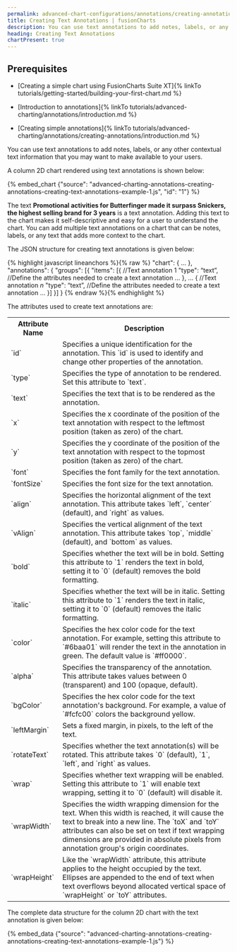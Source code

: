 ```yaml
---
permalink: advanced-chart-configurations/annotations/creating-annotations/creating-text-annotations.html
title: Creating Text Annotations | fusionCharts
description: You can use text annotations to add notes, labels, or any other contextual text information that you may want to make available to your users.
heading: Creating Text Annotations
chartPresent: true
---
```


## Prerequisites

* [Creating a simple chart using FusionCharts Suite XT]{% linkTo tutorials/getting-started/building-your-first-chart.md %}

* [Introduction to annotations]{% linkTo tutorials/advanced-charting/annotations/introduction.md %}

* [Creating simple annotations]{% linkTo tutorials/advanced-charting/annotations/creating-annotations/introduction.md %}

You can use text annotations to add notes, labels, or any other contextual text information that you may want to make available to your users.

A column 2D chart rendered using text annotations is shown below:

{% embed_chart {"source": "advanced-charting-annotations-creating-annotations-creating-text-annotations-example-1.js", "id": "1"} %}

The text **Promotional activities for Butterfinger made it surpass Snickers, the highest selling brand for 3 years** is a text annotation. Adding this text to the chart makes it self-descriptive and easy for a user to understand the chart. You can add multiple text annotations on a chart that can be notes, labels, or any text that adds more context to the chart.

The JSON structure for creating text annotations is given below:

{% highlight javascript lineanchors %}{% raw %}
"chart": {
    ...
},
"annotations": {
    "groups": [{
        "items": [{
            //Text annotation 1
            "type": “text”,
            //Define the attributes needed to create a text annotation
            ...
        },
        ...
        {
            //Text annotation *n*
            "type": “text”,
            //Define the attributes needed to create a text annotation
            ...
        }]
    }]
}
{% endraw %}{% endhighlight %}

The attributes used to create text annotations are:

<table>
  <tr>
    <th>Attribute Name</th>
    <th>Description</th>
  </tr>
  <tr>
    <td>`id`</td>
    <td>Specifies a unique identification for the annotation. This `id` is used to identify and change other properties of the annotation.</td>
  </tr>
  <tr>
    <td>`type`</td>
    <td>Specifies the type of annotation to be rendered. Set this attribute to `text`. </td>
  </tr>
  <tr>
    <td>`text`</td>
    <td>Specifies the text that is to be rendered as the annotation. </td>
  </tr>
  <tr>
    <td>`x`</td>
    <td>Specifies the x coordinate of the position of the text annotation with respect to the leftmost position (taken as zero) of the chart.</td>
  </tr>
  <tr>
    <td>`y`</td>
    <td>Specifies the y coordinate of the position of the text annotation with respect to the topmost position (taken as zero) of the chart.</td>
  </tr>
  <tr>
    <td>`font`</td>
    <td>Specifies the font family for the text annotation. </td>
  </tr>
  <tr>
    <td>`fontSize`</td>
    <td>Specifies the font size for the text annotation. </td>
  </tr>
  <tr>
    <td>`align`</td>
    <td>Specifies the horizontal alignment of the text annotation. This attribute takes `left`, `center` (default), and `right` as values. </td>
  </tr>
  <tr>
    <td>`vAlign`</td>
    <td>Specifies the vertical alignment of the text annotation. This attribute takes `top`, `middle` (default), and `bottom` as values. </td>
  </tr>
  <tr>
    <td>`bold`</td>
    <td>Specifies whether the text will be in bold. Setting this attribute to `1` renders the text in bold, setting it to `0` (default) removes the bold formatting. </td>
  </tr>
  <tr>
    <td>`italic`</td>
    <td>Specifies whether the text will be in italic. Setting this attribute to `1` renders the text in italic, setting it to `0` (default) removes the italic formatting. </td>
  </tr>
  <tr>
    <td>`color`</td>
    <td>Specifies the hex color code for the text annotation. For example, setting this attribute to `#6baa01` will render the text in the annotation in green.
The default value is `#ff0000`.</td>
  </tr>
  <tr>
    <td>`alpha`</td>
    <td>Specifies the transparency of the annotation. This attribute takes values between 0 (transparent) and 100 (opaque, default). </td>
  </tr>
  <tr>
    <td>`bgColor`</td>
    <td>Specifies the hex color code for the text annotation's background. For example, a value of `#fcfc00` colors the background yellow.</td>
  </tr>
  <tr>
    <td>`leftMargin`</td>
    <td>Sets a fixed margin, in pixels, to the left of the text.</td>
  </tr>
  <tr>
    <td>`rotateText`</td>
    <td>Specifies whether the text annotation(s) will be rotated. This attribute takes `0` (default), `1`, `left`, and `right` as values.</td>
  </tr>
  <tr>
    <td>`wrap`</td>
    <td>Specifies whether text wrapping will be enabled. Setting this attribute to `1` will enable text wrapping, setting it to `0` (default) will disable it. </td>
  </tr>
  <tr>
    <td>`wrapWidth`</td>
    <td>Specifies the width wrapping dimension for the text. When this width is reached, it will cause the text to break into a new line.
The `toX` and `toY` attributes can also be set on text if text wrapping dimensions are provided in absolute pixels from annotation group's origin coordinates.</td>
  </tr>
  <tr>
    <td>`wrapHeight`</td>
    <td>Like the `wrapWidth` attribute, this attribute applies to the height occupied by the text. Ellipses are appended to the end of text when text overflows beyond allocated vertical space of `wrapHeight` or `toY` attributes.</td>
  </tr>
</table>


The complete data structure for the column 2D chart with the text annotation is given below:

{% embed_data {"source": "advanced-charting-annotations-creating-annotations-creating-text-annotations-example-1.js"} %}
